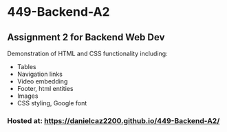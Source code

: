 # 449-Backend-A2
## Assignment 2 for Backend Web Dev
Demonstration of HTML and CSS functionality including:
- Tables
- Navigation links
- Video embedding
- Footer, html entities
- Images
- CSS styling, Google font

### Hosted at: https://danielcaz2200.github.io/449-Backend-A2/
